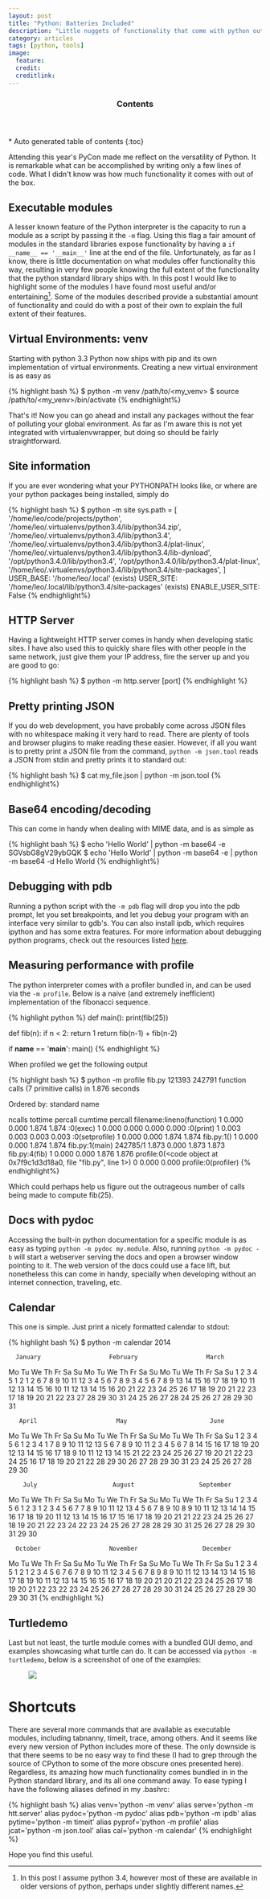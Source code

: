 ```yaml
---
layout: post
title: "Python: Batteries Included"
description: "Little nuggets of functionality that come with python out of the box"
category: articles
tags: [python, tools]
image:
  feature:
  credit:
  creditlink:
---
```

<section id="table-of-contents" class="toc">
  <header>
    <h3>Contents</h3>
  </header>
<div id="drawer" markdown="1">
*  Auto generated table of contents
{:toc}
</div>
</section><!-- /#table-of-contents -->

Attending this year's PyCon made me reflect on the versatility of Python. It is remarkable what can be accomplished by writing only a few lines of code. What I didn't know was how much functionality it comes with out of the box.

## Executable modules

A lesser known feature of the Python interpreter is the capacity to run a module as a script by passing it the `-m` flag. Using this flag a fair amount of modules in the standard libraries expose functionality by having a `if __name__ == '__main__'` line at the end of the file. Unfortunately, as far as I know, there is little documentation on what modules offer functionality this way, resulting in very few people knowing the full extent of the functionality that the python standard library ships with. In this post I would like to highlight some of the modules I have found most useful and/or entertaining[^1]. Some of the modules described provide a substantial amount of functionality and could do with a post of their own to explain the full extent of their features.


## Virtual Environments: venv

Starting with python 3.3 Python now ships with pip and its own implementation of virtual environments. Creating a new virtual environment is as easy as

{% highlight bash %}
$ python -m venv /path/to/<my_venv>
$ source /path/to/<my_venv>/bin/activate
{% endhighlight%}

That's it! Now you can go ahead and install any packages without the fear of polluting your global environment. As far as I'm aware this is not yet integrated with virtualenvwrapper, but doing so should be fairly straightforward.

## Site information

If you are ever wondering what your PYTHONPATH looks like, or where are your python packages being installed, simply do

{% highlight bash %}
$ python -m site
sys.path = [
    '/home/leo/code/projects/python',
    '/home/leo/.virtualenvs/python3.4/lib/python34.zip',
    '/home/leo/.virtualenvs/python3.4/lib/python3.4',
    '/home/leo/.virtualenvs/python3.4/lib/python3.4/plat-linux',
    '/home/leo/.virtualenvs/python3.4/lib/python3.4/lib-dynload',
    '/opt/python3.4.0/lib/python3.4',
    '/opt/python3.4.0/lib/python3.4/plat-linux',
    '/home/leo/.virtualenvs/python3.4/lib/python3.4/site-packages',
]
USER_BASE: '/home/leo/.local' (exists)
USER_SITE: '/home/leo/.local/lib/python3.4/site-packages' (exists)
ENABLE_USER_SITE: False
{% endhighlight%}

## HTTP Server

Having a lightweight HTTP server comes in handy when developing static sites. I have also used this to quickly share files with other people in the same network, just give them your IP address, fire the server up and you are good to go:

{% highlight bash %}
$ python -m http.server [port]
{% endhighlight %}

## Pretty printing JSON

If you do web development, you have probably come across JSON files with no whitespace making it very hard to read. There are plenty of tools and browser plugins to make reading these easier. However, if all you want is to pretty print a JSON file from the command, `python -m json.tool` reads a JSON from stdin and pretty prints it to standard out:

{% highlight bash %}
$ cat my_file.json | python -m json.tool
{% endhighlight%}

## Base64 encoding/decoding

This can come in handy when dealing with MIME data, and is as simple as

{% highlight bash %}
$ echo 'Hello World' | python -m base64 -e
SGVsbG8gV29ybGQK
$ echo 'Hello World' | python -m base64 -e | python -m base64 -d
Hello World
{% endhighlight%}

## Debugging with pdb

Running a python script with the `-m pdb` flag will drop you into the pdb prompt, let you set breakpoints, and let you debug your program with an interface very similar to gdb's. You can also install ipdb, which requires ipython and has some extra features. For more information about debugging python programs, check out the resources listed [here](http://stackoverflow.com/questions/4228637/getting-started-with-the-python-debugger-pdb).


## Measuring performance with profile

The python interpreter comes with a profiler bundled in, and can be used via the `-m profile`. Below is a naive (and extremely inefficient) implementation of the fibonacci sequence.

{% highlight python %}
def main():
    print(fib(25))

def fib(n):
    if n < 2:
        return 1
    return fib(n-1) + fib(n-2)

if __name__ == '__main__':
    main()
{% endhighlight %}

When profiled we get the following output

{% highlight bash %}
$ python -m profile fib.py
121393
         242791 function calls (7 primitive calls) in 1.876 seconds

   Ordered by: standard name

   ncalls  tottime  percall  cumtime  percall filename:lineno(function)
        1    0.000    0.000    1.874    1.874 :0(exec)
        1    0.000    0.000    0.000    0.000 :0(print)
        1    0.003    0.003    0.003    0.003 :0(setprofile)
        1    0.000    0.000    1.874    1.874 fib.py:1(<module>)
        1    0.000    0.000    1.874    1.874 fib.py:1(main)
 242785/1    1.873    0.000    1.873    1.873 fib.py:4(fib)
        1    0.000    0.000    1.876    1.876 profile:0(<code object <module> at 0x7f9c1d3d18a0, file "fib.py", line 1>)
        0    0.000             0.000          profile:0(profiler)
{% endhighlight%}

Which could perhaps help us figure out the outrageous number of calls being made to compute fib(25).

## Docs with pydoc

Accessing the built-in python documentation for a specific module is as easy as typing `python -m pydoc my.module`. Also, running `python -m pydoc -b` will start a webserver serving the docs and open a browser window pointing to it. The web version of the docs could use a face lift, but nonetheless this can come in handy, specially when developing without an internet connection, traveling, etc.

## Calendar

This one is simple. Just print a nicely formatted calendar to stdout:

{% highlight bash %}
$ python -m calendar
                                  2014

      January                   February                   March
Mo Tu We Th Fr Sa Su      Mo Tu We Th Fr Sa Su      Mo Tu We Th Fr Sa Su
       1  2  3  4  5                      1  2                      1  2
 6  7  8  9 10 11 12       3  4  5  6  7  8  9       3  4  5  6  7  8  9
13 14 15 16 17 18 19      10 11 12 13 14 15 16      10 11 12 13 14 15 16
20 21 22 23 24 25 26      17 18 19 20 21 22 23      17 18 19 20 21 22 23
27 28 29 30 31            24 25 26 27 28            24 25 26 27 28 29 30
                                                    31

       April                      May                       June
Mo Tu We Th Fr Sa Su      Mo Tu We Th Fr Sa Su      Mo Tu We Th Fr Sa Su
    1  2  3  4  5  6                1  2  3  4                         1
 7  8  9 10 11 12 13       5  6  7  8  9 10 11       2  3  4  5  6  7  8
14 15 16 17 18 19 20      12 13 14 15 16 17 18       9 10 11 12 13 14 15
21 22 23 24 25 26 27      19 20 21 22 23 24 25      16 17 18 19 20 21 22
28 29 30                  26 27 28 29 30 31         23 24 25 26 27 28 29
                                                    30

        July                     August                  September
Mo Tu We Th Fr Sa Su      Mo Tu We Th Fr Sa Su      Mo Tu We Th Fr Sa Su
    1  2  3  4  5  6                   1  2  3       1  2  3  4  5  6  7
 7  8  9 10 11 12 13       4  5  6  7  8  9 10       8  9 10 11 12 13 14
14 15 16 17 18 19 20      11 12 13 14 15 16 17      15 16 17 18 19 20 21
21 22 23 24 25 26 27      18 19 20 21 22 23 24      22 23 24 25 26 27 28
28 29 30 31               25 26 27 28 29 30 31      29 30

      October                   November                  December
Mo Tu We Th Fr Sa Su      Mo Tu We Th Fr Sa Su      Mo Tu We Th Fr Sa Su
       1  2  3  4  5                      1  2       1  2  3  4  5  6  7
 6  7  8  9 10 11 12       3  4  5  6  7  8  9       8  9 10 11 12 13 14
13 14 15 16 17 18 19      10 11 12 13 14 15 16      15 16 17 18 19 20 21
20 21 22 23 24 25 26      17 18 19 20 21 22 23      22 23 24 25 26 27 28
27 28 29 30 31            24 25 26 27 28 29 30      29 30 31
{% endhighlight %}

## Turtledemo

Last but not least, the turtle module comes with a bundled GUI demo, and examples showcasing what turtle can do. It can be accessed via `python -m turtledemo`, below is a screenshot of one of the examples:

<figure>
    <a href="https://s3.amazonaws.com/com.leourbina.public/turtledemo.png"><img src="https://s3.amazonaws.com/com.leourbina.public/turtledemo.png"></a>
</figure>

# Shortcuts
There are several more commands that are available as executable modules, including tabnanny, timeit, trace, among others. And it seems like every new version of Python includes more of these. The only downside is that there seems to be no easy way to find these (I had to grep through the source of CPython to some of the more obscure ones presented here). Regardless, its amazing how much functionality comes bundled in in the Python standard library, and its all one command away. To ease typing I have the following aliases defined in my .bashrc:

{% highlight bash %}
alias venv='python -m venv'
alias serve='python -m htt.server'
alias pydoc='python -m pydoc'
alias pdb='python -m ipdb'
alias pytime='python -m timeit'
alias pyprof='python -m profile'
alias jcat='python -m json.tool'
alias cal='python -m calendar'
{% endhighlight %}

Hope you find this useful.

[^1]: In this post I assume python 3.4, however most of these are available in older versions of python, perhaps under slightly different names.

